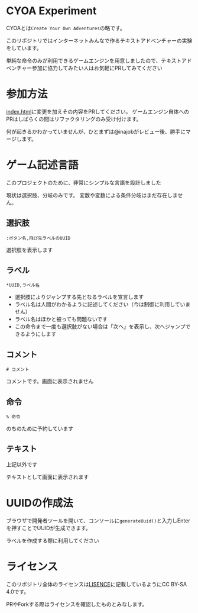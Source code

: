 # CYOA Experiment

CYOAとは`Create Your Own Adventures`の略です。

このリポジトリではインターネットみんなで作るテキストアドベンチャーの実験をしています。

単純な命令のみが利用できるゲームエンジンを用意しましたので、テキストアドベンチャー参加に協力してみたい人はお気軽にPRしてみてください

# 参加方法

[index.html](index.html)に変更を加えその内容をPRしてください。
ゲームエンジン自体へのPRはしばらくの間はリファクタリングのみ受け付けます。

何が起きるかわかっていませんが、ひとまずは@inajobがレビュー後、勝手にマージします。

# ゲーム記述言語

このプロジェクトのために、非常にシンプルな言語を設計しました

現状は選択肢、分岐のみです。
変数や変数による条件分岐はまだ存在しません。

## 選択肢

`:ボタン名,飛び先ラベルのUUID`

選択肢を表示します

## ラベル

`*UUID,ラベル名`

- 選択肢によりジャンプする先となるラベルを宣言します
- ラベル名は人間がわかるように記述してください（今は制御に利用していません）
- ラベル名はほかと被っても問題ないです
- この命令まで一度も選択肢がない場合は「次へ」を表示し、次へジャンプできるようにします

## コメント

`# コメント`

コメントです。画面に表示されません

## 命令

`% 命令`

のちのために予約しています

## テキスト

上記以外です

テキストとして画面に表示されます

# UUIDの作成法

ブラウザで開発者ツールを開いて、コンソールに`generateUuid()`と入力しEnterを押すことでUUIDが生成できます。

ラベルを作成する際に利用してください

# ライセンス

このリポジトリ全体のライセンスは[LISENCE](./LISENCE)に記載しているようにCC BY-SA 4.0です。

PRやForkする際はライセンスを確認したものとみなします。

